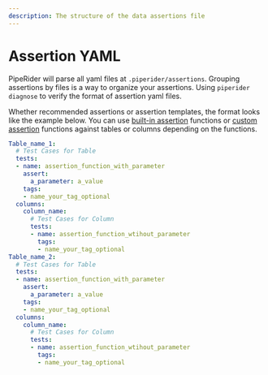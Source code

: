 ```yaml
---
description: The structure of the data assertions file
---
```


# Assertion YAML

PipeRider will parse all yaml files at `.piperider/assertions`. Grouping assertions by files is a way to organize your assertions. Using `piperider diagnose` to verify the format of assertion yaml files.

Whether recommended assertions or assertion templates, the format looks like the example below. You can use [built-in assertion](assertion-configuration.md) functions or [custom assertion](custom-assertions.md) functions against tables or columns depending on the functions.

```yaml
Table_name_1:
  # Test Cases for Table
  tests:
  - name: assertion_function_with_parameter
    assert:
      a_parameter: a_value
    tags:
    - name_your_tag_optional
  columns:
    column_name:
      # Test Cases for Column
      tests:
      - name: assertion_function_wtihout_parameter
        tags:
        - name_your_tag_optional
Table_name_2:
  # Test Cases for Table
  tests:
  - name: assertion_function_with_parameter
    assert:
      a_parameter: a_value
    tags:
    - name_your_tag_optional
  columns:
    column_name:
      # Test Cases for Column
      tests:
      - name: assertion_function_wtihout_parameter
        tags:
        - name_your_tag_optional
```
